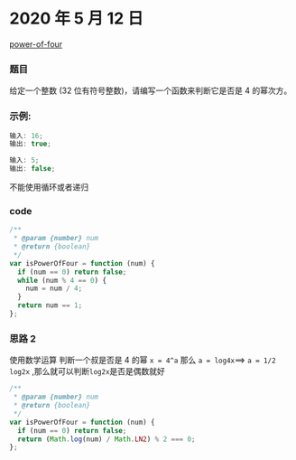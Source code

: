 # 2020 年 5 月 12 日

[power-of-four](https://leetcode.com/problems/power-of-four/description/)

### 题目

给定一个整数 (32 位有符号整数)，请编写一个函数来判断它是否是 4 的幂次方。

### 示例:

```js
输入: 16;
输出: true;

输入: 5;
输出: false;
```

不能使用循环或者递归

### code

```js
/**
 * @param {number} num
 * @return {boolean}
 */
var isPowerOfFour = function (num) {
  if (num == 0) return false;
  while (num % 4 == 0) {
    num = num / 4;
  }
  return num == 1;
};
```

### 思路 2

使用数学运算 判断一个叔是否是 4 的幂 `x = 4^a` 那么 `a = log4x`==> `a = 1/2 log2x` ,那么就可以判断`log2x`是否是偶数就好

```js
/**
 * @param {number} num
 * @return {boolean}
 */
var isPowerOfFour = function (num) {
  if (num == 0) return false;
  return (Math.log(num) / Math.LN2) % 2 === 0;
};
```
